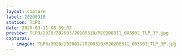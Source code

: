 ```yaml
---
layout: capture
label: 20200310
station: TLP3
date: 2020-03-11 08:39:02
preview: TLP3/2020/202003/20200310/M20200311_083902_TLP_3P.jpg
capturas:
  - imagem: TLP3/2020/202003/20200310/M20200311_083902_TLP_3P.jpg
---
```

